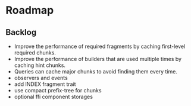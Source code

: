 # Roadmap

## Backlog

- Improve the performance of required fragments by caching first-level required chunks.
- Improve the performance of builders that are used multiple times by caching hint chunks.
- Queries can cache major chunks to avoid finding them every time.
- observers and events
- add INDEX fragment trait
- use compact prefix-tree for chunks
- optional ffi component storages
